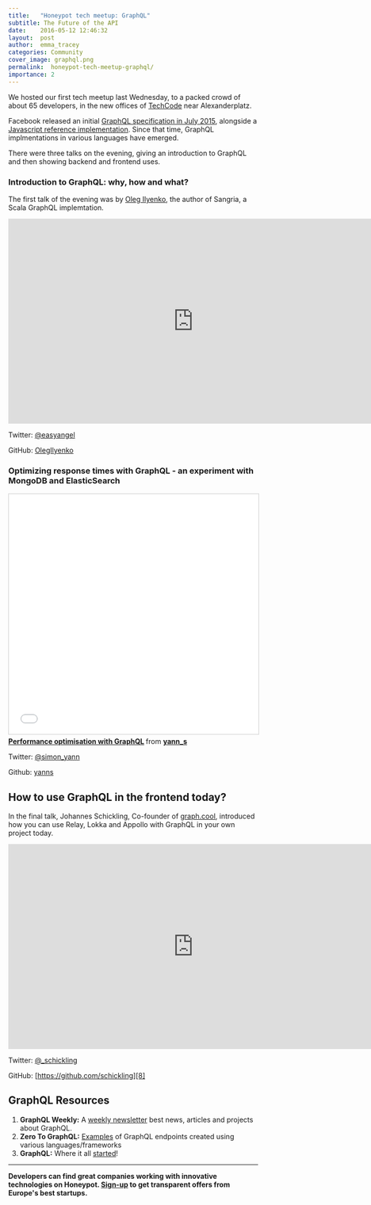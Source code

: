 ```yaml
---
title:   "Honeypot tech meetup: GraphQL"
subtitle: The Future of the API 
date:    2016-05-12 12:46:32
layout:  post
author:  emma_tracey
categories: Community
cover_image: graphql.png
permalink:  honeypot-tech-meetup-graphql/
importance: 2
---
```


We hosted our first tech meetup last Wednesday, to a packed crowd of about 65 developers, in the new offices of [TechCode][1] near Alexanderplatz.  

Facebook released an initial [GraphQL specification in July 2015][4], alongside a [Javascript reference implementation][5]. Since that time, GraphQL implmentations in various languages have emerged.

There were three talks on the evening, giving an introduction to GraphQL and then showing backend and frontend uses. 

### Introduction to GraphQL: why, how and what? 

The first talk of the evening was by [Oleg Ilyenko][9], the author of Sangria, a Scala GraphQL implemtation.  

<div class="responsive-slides">
  <iframe width="746" height="414" src="http://olegilyenko.github.io/presentation-graphql-introduction/#/" frameborder="0" allowfullscreen=""></iframe>
</div> 

Twitter: [@easyangel][10]

GitHub: [OlegIlyenko][6] 

### Optimizing response times with GraphQL - an experiment with MongoDB and ElasticSearch 

<div class="responsive-slides">
<iframe src="//www.slideshare.net/slideshow/embed_code/key/JTEP86A2Uxm4u" width="595" height="485" frameborder="0" marginwidth="0" marginheight="0" scrolling="no" style="border:1px solid #CCC; border-width:1px; margin-bottom:5px; max-width: 100%;" allowfullscreen> </iframe> <div style="margin-bottom:5px"> <strong> <a href="//www.slideshare.net/yann_s/performance-optimisation-with-graphql" title="Performance optimisation with GraphQL" target="_blank">Performance optimisation with GraphQL</a> </strong> from <strong><a href="//www.slideshare.net/yann_s" target="_blank">yann_s</a></strong> </div>
</div>

Twitter: [@simon_yann][11]

Github: [yanns][7]

## How to use GraphQL in the frontend today?

In the final talk, Johannes Schickling, Co-founder of [graph.cool][13],  introduced  how you can use Relay, Lokka and Appollo with GraphQL in your own project today.

<div class="responsive-slides">
  <iframe width="746" height="414" src="http://graphql-clients.surge.sh" frameborder="0" allowfullscreen=""></iframe>
</div>

Twitter: [@_schickling][12]

GitHub: [https://github.com/schickling][8]

## GraphQL Resources

1. **GraphQL Weekly:** A [weekly newsletter][14] best news, articles and projects about GraphQL.
2. **Zero To GraphQL:** [Examples][15] of GraphQL endpoints created using various languages/frameworks
3. **GraphQL:** Where it all [started][16]!



* * *

**Developers can find great companies working with innovative technologies on Honeypot. [Sign-up][5] to get transparent offers from Europe's best startups.**

[1]: http://www.techcode.com/index.php?m=content&c=index&a=show&catid=28&id=10 
[2]:https://www.honeypot.io/pages/how_does_it_work?utm_source=techmeetup
[3]: https://code.facebook.com/posts/1691455094417024/graphql-a-data-query-language/ 
[4]: https://facebook.github.io/graphql/
[5]: https://github.com/graphql/graphql-js
[6]: https://github.com/OlegIlyenko
[7]: https://github.com/yanns
[8]: https://github.com/schickling
[9]: http://blog.honeypot.io/berlin-scala-community/ 
[10]: https://twitter.com/easyangel
[11]: https://twitter.com/simon_yann
[12]: https://twitter.com/_schickling
[13]: https://graph.cool/ 
[14]: https://www.graphqlweekly.com/
[15]: http://bit.ly/zero-to-graphql
[16]: http://graphql.org